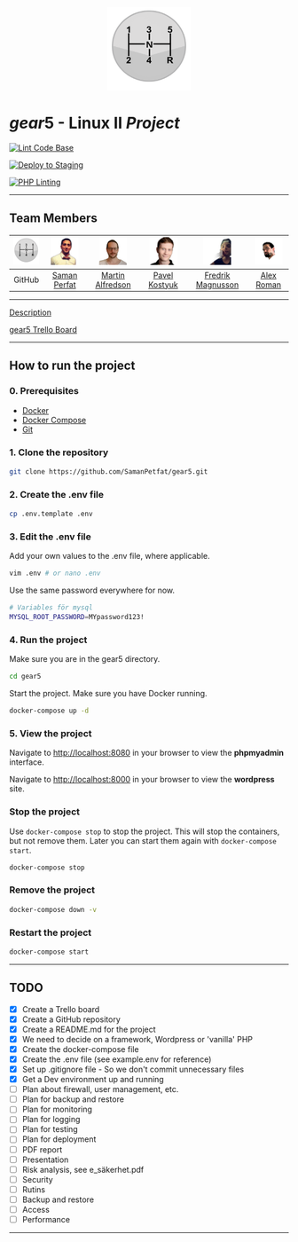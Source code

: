 <p align="center">
    <img src="img/stick-shift.png" width="150" height="150">
</p>

# *gear*5 - Linux II *Project*

[![Lint Code Base](https://github.com/SamanPetfat/gear5/actions/workflows/super-linter.yml/badge.svg)](https://github.com/SamanPetfat/gear5/actions/workflows/super-linter.yml)

[![Deploy to Staging](https://github.com/SamanPetfat/gear5/actions/workflows/staging.yml/badge.svg)](https://github.com/SamanPetfat/gear5/actions/workflows/staging.yml)

[![PHP Linting](https://github.com/SamanPetfat/gear5/actions/workflows/php_linter.yml/badge.svg)](https://github.com/SamanPetfat/gear5/actions/workflows/php_linter.yml)

---

## Team Members

| <img src="img/stick-shift.png" width="50" height="50"> | <img src="img/Saman_Petfat.png" width="50" height="50"> | <img src="img/Martin_Alfredson.png" width="50" height="50"> | <img src="img/Pavel_Kostyuk.png" width="50" height="50"> | <img src="img/Fredrik_Magnusson_no_bg.png" width="50" height="50"> | <img src="img/Alex_Roman.png" width="50" height="50"> |
| :---: | :---: | :---: | :---: | :---: | :---: |
| GitHub | [Saman Perfat](https://github.com/SamanPetfat) | [Martin Alfredson](https://github.com/maal2202) | [Pavel Kostyuk](https://github.com/PavelKostyuk) | [Fredrik Magnusson](https://github.com/mindriddler) | [Alex Roman](https://github.com/AlexRoman777) |

---

[Description](assignment.md)

[gear5 Trello Board](https://trello.com/b/HF9T6NHr/gear5)

---

## How to run the project

### 0. Prerequisites

- [Docker](https://docs.docker.com/get-docker/)
- [Docker Compose](https://docs.docker.com/compose/install/)
- [Git](https://git-scm.com/downloads)

### 1. Clone the repository

```bash
git clone https://github.com/SamanPetfat/gear5.git
```

### 2. Create the .env file

```bash
cp .env.template .env
```

### 3. Edit the .env file

Add your own values to the .env file, where applicable.

```bash
vim .env # or nano .env
```

Use the same password everywhere for now.

```bash
# Variables för mysql
MYSQL_ROOT_PASSWORD=MYpassword123!            
```

### 4. Run the project

Make sure you are in the gear5 directory.

```bash
cd gear5
```

Start the project. Make sure you have Docker running.

```bash
docker-compose up -d
```

### 5. View the project

Navigate to [http://localhost:8080](http://localhost:8080) in your browser to view the **phpmyadmin** interface.

Navigate to [http://localhost:8000](http://localhost:8000) in your browser to view the **wordpress** site.

### Stop the project

Use `docker-compose stop` to stop the project. This will stop the containers, but not remove them. Later you can start them again with `docker-compose start`.

```bash
docker-compose stop
```

### Remove the project

```bash
docker-compose down -v
```

### Restart the project

```bash
docker-compose start
```

---

## TODO

- [x] Create a Trello board
- [x] Create a GitHub repository
- [x] Create a README.md for the project
- [x] We need to decide on a framework, Wordpress or 'vanilla' PHP
- [x] Create the docker-compose file
- [x] Create the .env file (see example.env for reference)
- [x] Set up .gitignore file - So we don't commit unnecessary files
- [x] Get a Dev environment up and running
- [ ] Plan about firewall, user management, etc.
- [ ] Plan for backup and restore
- [ ] Plan for monitoring
- [ ] Plan for logging
- [ ] Plan for testing
- [ ] Plan for deployment
- [ ] PDF report
- [ ] Presentation
- [ ] Risk analysis, see e_säkerhet.pdf
- [ ] Security
- [ ] Rutins
- [ ] Backup and restore
- [ ] Access
- [ ] Performance

---
